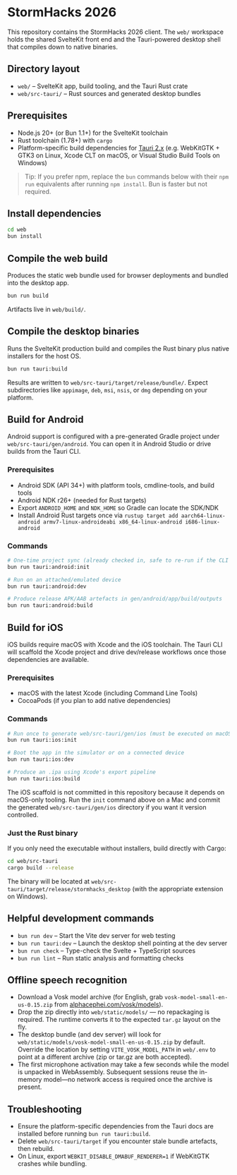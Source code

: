 # StormHacks 2026

This repository contains the StormHacks 2026 client. The `web/` workspace holds the shared SvelteKit front end and the Tauri-powered desktop shell that compiles down to native binaries.

## Directory layout
- `web/` – SvelteKit app, build tooling, and the Tauri Rust crate
- `web/src-tauri/` – Rust sources and generated desktop bundles

## Prerequisites
- Node.js 20+ (or Bun 1.1+) for the SvelteKit toolchain
- Rust toolchain (1.78+) with `cargo`
- Platform-specific build dependencies for [Tauri 2.x](https://tauri.app/start/prerequisites/) (e.g. WebKitGTK + GTK3 on Linux, Xcode CLT on macOS, or Visual Studio Build Tools on Windows)

> Tip: If you prefer npm, replace the `bun` commands below with their `npm run` equivalents after running `npm install`. Bun is faster but not required.

## Install dependencies
```bash
cd web
bun install
```

## Compile the web build
Produces the static web bundle used for browser deployments and bundled into the desktop app.
```bash
bun run build
```
Artifacts live in `web/build/`.

## Compile the desktop binaries
Runs the SvelteKit production build and compiles the Rust binary plus native installers for the host OS.
```bash
bun run tauri:build
```
Results are written to `web/src-tauri/target/release/bundle/`. Expect subdirectories like `appimage`, `deb`, `msi`, `nsis`, or `dmg` depending on your platform.

## Build for Android
Android support is configured with a pre-generated Gradle project under `web/src-tauri/gen/android`. You can open it in Android Studio or drive builds from the Tauri CLI.

### Prerequisites
- Android SDK (API 34+) with platform tools, cmdline-tools, and build tools
- Android NDK r26+ (needed for Rust targets)
- Export `ANDROID_HOME` and `NDK_HOME` so Gradle can locate the SDK/NDK
- Install Android Rust targets once via `rustup target add aarch64-linux-android armv7-linux-androideabi x86_64-linux-android i686-linux-android`

### Commands
```bash
# One-time project sync (already checked in, safe to re-run if the CLI updates)
bun run tauri:android:init

# Run on an attached/emulated device
bun run tauri:android:dev

# Produce release APK/AAB artefacts in gen/android/app/build/outputs
bun run tauri:android:build
```

## Build for iOS
iOS builds require macOS with Xcode and the iOS toolchain. The Tauri CLI will scaffold the Xcode project and drive dev/release workflows once those dependencies are available.

### Prerequisites
- macOS with the latest Xcode (including Command Line Tools)
- CocoaPods (if you plan to add native dependencies)

### Commands
```bash
# Run once to generate web/src-tauri/gen/ios (must be executed on macOS)
bun run tauri:ios:init

# Boot the app in the simulator or on a connected device
bun run tauri:ios:dev

# Produce an .ipa using Xcode's export pipeline
bun run tauri:ios:build
```
The iOS scaffold is not committed in this repository because it depends on macOS-only tooling. Run the `init` command above on a Mac and commit the generated `web/src-tauri/gen/ios` directory if you want it version controlled.

### Just the Rust binary
If you only need the executable without installers, build directly with Cargo:
```bash
cd web/src-tauri
cargo build --release
```
The binary will be located at `web/src-tauri/target/release/stormhacks_desktop` (with the appropriate extension on Windows).

## Helpful development commands
- `bun run dev` – Start the Vite dev server for web testing
- `bun run tauri:dev` – Launch the desktop shell pointing at the dev server
- `bun run check` – Type-check the Svelte + TypeScript sources
- `bun run lint` – Run static analysis and formatting checks

## Offline speech recognition
- Download a Vosk model archive (for English, grab `vosk-model-small-en-us-0.15.zip` from [alphacephei.com/vosk/models](https://alphacephei.com/vosk/models)).
- Drop the zip directly into `web/static/models/` — no repackaging is required. The runtime converts it to the expected `tar.gz` layout on the fly.
- The desktop bundle (and dev server) will look for `web/static/models/vosk-model-small-en-us-0.15.zip` by default. Override the location by setting `VITE_VOSK_MODEL_PATH` in `web/.env` to point at a different archive (zip or tar.gz are both accepted).
- The first microphone activation may take a few seconds while the model is unpacked in WebAssembly. Subsequent sessions reuse the in-memory model—no network access is required once the archive is present.

## Troubleshooting
- Ensure the platform-specific dependencies from the Tauri docs are installed before running `bun run tauri:build`.
- Delete `web/src-tauri/target` if you encounter stale bundle artefacts, then rebuild.
- On Linux, export `WEBKIT_DISABLE_DMABUF_RENDERER=1` if WebKitGTK crashes while bundling.
